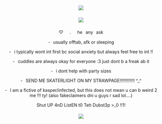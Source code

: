 <h5 align="center">
<img src="https://files.catbox.moe/jwsc51.gif"/>
</h5>
<h5 align="center">
<img src="https://files.catbox.moe/d6ekvv.png"/>
</h5>

<p align="center">
♡⠀⠀𝅄⠀⠀he⠀any⠀ask
</p>
<p align="center">
-⠀usually offtab, afk or sleeping
</p>
<p align="center">
-⠀i typically wont int first bc social anxiety but always feel free to int !!
</p>
<p align="center">
-⠀cuddles are always okay for everyone :3 just dont b a freak ab it 
</p>
<p align="center">
-⠀i dont help with party sizes
</p>
<p align="center">
-⠀SEND ME SKATERLIGHT ON MY STRAWPAGE!!!!!!!!!!!! ^_^
</p>
<p align="center">
-⠀I am a fictive of kasper/infected, but this does not mean u can b weird 2 me !!! ty! (also fakeclaimers dni u guys r sad lol....)
</p>

<p align="center">
Shut UP 4nD ListEN t0 Teh Dubst3p >_0 !!1!
</p>
<h5 align="center">
<img src="https://files.catbox.moe/koagbr.png"/>
</h5>
